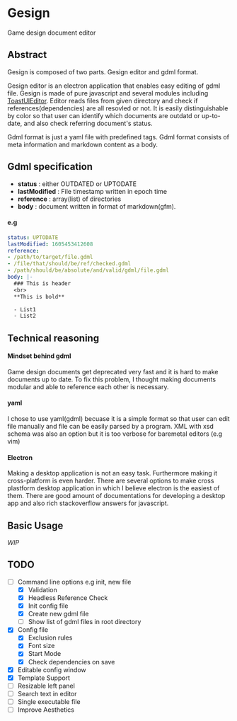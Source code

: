 # Gesign
Game design document editor

## Abstract
Gesign is composed of two parts. Gesign editor and gdml format.

Gesign editor is an electron application that enables easy editing of gdml file. Gesign is made of pure javascript and several modules including [ToastUIEditor](https://github.com/nhn/tui.editor). Editor reads files from given directory and check if references(dependencies) are all resovled or not. It is easily distinguishable by color so that user can identify which documents are outdatd or up-to-date, and also check referring document's status. 

Gdml format is just a yaml file with predefined tags. Gdml format consists of meta information and markdown content as a body.

## Gdml specification
- **status** : either OUTDATED or UPTODATE
- **lastModified** : File timestamp written in epoch time
- **reference** : array(list) of directories
- **body** : document written in format of markdown(gfm).

#### e.g
```yaml
status: UPTODATE
lastModified: 1605453412608 
reference: 
- /path/to/target/file.gdml
- /file/that/should/be/ref/checked.gdml
- /path/should/be/absolute/and/valid/gdml/file.gdml
body: |-
  ### This is header
  <br>
  **This is bold**

  - List1
  - List2
```

## Technical reasoning

#### Mindset behind gdml
Game design documents get deprecated very fast and it is hard to make documents up to date. To fix this problem, I thought making documents modular and able to reference each other is necessary.

#### yaml
I chose to use yaml(gdml) becuase it is a simple format so that user can edit file manually and file can be easily parsed by a program. XML with xsd schema was also an option but it is too verbose for baremetal editors (e.g vim)

#### Electron
Making a desktop application is not an easy task. Furthermore making it cross-platform is even harder. There are several options to make cross plastform desktop application in which I believe electron is the easiest of them. There are good amount of documentations for developing a desktop app and also rich stackoverflow answers for javascript.

## Basic Usage
*WIP*

## TODO 

- [ ] Command line options e.g init, new file
	- [x] Validation
	- [x] Headless Reference Check
	- [x] Init config file
	- [x] Create new gdml file
	- [ ] Show list of gdml files in root directory
- [x] Config file 
	- [x] Exclusion rules
	- [x] Font size
	- [x] Start Mode
	- [x] Check dependencies on save
- [x] Editable config window
- [x] Template Support
- [ ] Resizable left panel
- [ ] Search text in editor
- [ ] Single executable file
- [ ] Improve Aesthetics
